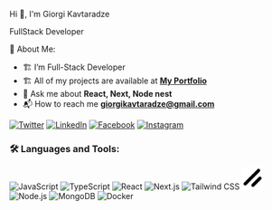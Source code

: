 Hi 👋, I'm Giorgi Kavtaradze

FullStack Developer

🚀 About Me:
- 🏗 I’m Full-Stack Developer
- 🏗 All of my projects are available at **[My Portfolio](https://your-portfolio.com)**  
- 💬 Ask me about **React, Next, Node nest**  
- 📬 How to reach me **giorgikavtaradze@gmail.com**

[![Twitter](https://img.shields.io/badge/Twitter-%231DA1F2.svg?logo=twitter&logoColor=white)](https://twitter.com/yourprofile)
[![LinkedIn](https://img.shields.io/badge/LinkedIn-%230077B5.svg?logo=linkedin&logoColor=white)](https://linkedin.com/in/yourprofile)
[![Facebook](https://img.shields.io/badge/Facebook-%231877F2.svg?logo=facebook&logoColor=white)](https://facebook.com/yourprofile)
[![Instagram](https://img.shields.io/badge/Instagram-%23E4405F.svg?logo=instagram&logoColor=white)](https://instagram.com/yourprofile)

### 🛠 Languages and Tools:
<p>
  <img src="https://cdn.jsdelivr.net/gh/devicons/devicon/icons/javascript/javascript-original.svg" width="40" height="40" alt="JavaScript" />
  <img src="https://cdn.jsdelivr.net/gh/devicons/devicon/icons/typescript/typescript-original.svg" width="40" height="40" alt="TypeScript" />
  <img src="https://cdn.jsdelivr.net/gh/devicons/devicon/icons/react/react-original.svg" width="40" height="40" alt="React" />
  <img src="https://cdn.jsdelivr.net/gh/devicons/devicon/icons/nextjs/nextjs-original.svg" width="40" height="40" alt="Next.js" />
  <img src="https://upload.wikimedia.org/wikipedia/commons/d/d5/Tailwind_CSS_Logo.svg" width="40" height="40" alt="Tailwind CSS" />
  <img src="https://raw.githubusercontent.com/shadcn-ui/ui/main/apps/www/public/favicon.ico" width="40" height="40" alt="ShadCN/UI" />
  <img src="https://cdn.jsdelivr.net/gh/devicons/devicon/icons/nodejs/nodejs-original.svg" width="40" height="40" alt="Node.js" />
  <img src="https://cdn.jsdelivr.net/gh/devicons/devicon/icons/mongodb/mongodb-original.svg" width="40" height="40" alt="MongoDB" />
  <img src="https://cdn.jsdelivr.net/gh/devicons/devicon/icons/docker/docker-original.svg" width="40" height="40" alt="Docker" />
</p>
